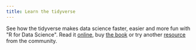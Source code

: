 ```yaml
---
title: Learn the tidyverse
---
```


See how the tidyverse makes data science faster, easier and more fun with "R for Data Science". Read it [online](http://r4ds.had.co.nz/), buy [the book](http://amzn.to/2aHLAQ1) or try another [resource](/learn/) from the community.
   
